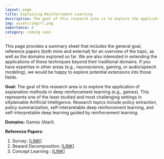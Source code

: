 ```yaml
---
layout: page
title: Explaining Reinforcement Learning
description: The goal of this research area is to explore the application of explanation methods in the area of deep reinforcement learning (e.g., games).
img: assets/img/rl.png
importance: 4
category: coming soon
---
```

This page provides a summary sheet that includes the general goal, reference papers (both mine and external) for an overview of the topic, as well as the domains explored so far. We are also interested in extending the applications of these techniques beyond their traditional domains. If you have expertise in other areas (e.g., neuroscience, gaming, or audio/speech modeling), we would be happy to explore potential extensions into those fields.

**Goal:** The goal of this research area is to explore the application of explanation methods in deep reinforcement learning (e.g., games). This represents one of the least studied and most challenging settings in eXplainable Artificial Intelligence. Research topics include policy extraction, policy summarization, self-interpretable deep reinforcement learning, and self-interpretable deep learning guided by reinforcement learning.

**Domains:** Games (Atari).

**Reference Papers**: 
1. Survey: [<a href="https://dl.acm.org/doi/full/10.1145/3616864">LINK</a>] 
2. Reward Decomposition: [<a href="https://par.nsf.gov/servlets/purl/10159391">LINK</a>]
3. Concept Learning : [<a href=" https://arxiv.org/abs/2302.12232">LINK</a>]
